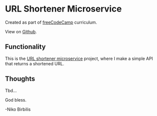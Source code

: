 # URL Shortener Microservice

Created as part of [freeCodeCamp](https://www.freecodecamp.org) curriculum.

View on [Github](https://github.com/harmolipi/url-shortener-microservice).

## Functionality

This is the [URL shortener microservice](https://www.freecodecamp.org/learn/back-end-development-and-apis/back-end-development-and-apis-projects/url-shortener-microservice) project, where I make a simple API that returns a shortened URL.

## Thoughts

Tbd...

God bless.

-Niko Birbilis
